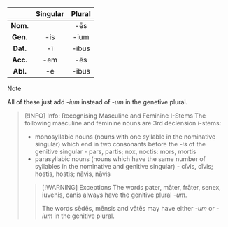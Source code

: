 ||Singular|Plural|
|:--:|:--:|:--:|
|**Nom**.||-ēs|
|**Gen.**|-is|-ium|
|**Dat.**|-ī|-ibus|
|**Acc.**|-em|-ēs|
|**Abl.**|-e|-ibus|

> [!NOTE] 
> All of these just add *-ium* instead of *-um* in the genetive plural.

> [!INFO] Info: Recognising Masculine and Feminine I-Stems
> The following masculine and feminine nouns are 3rd declension i-stems:
> - monosyllabic nouns (nouns with one syllable in the nominative singular) which end in two consonants before the *-is* of the genitive singular - pars, partis; nox, noctis: mors, mortis
> - parasyllabic nouns (nouns which have the same number of syllables in the nominative and genitive singular) - cīvis, cīvis; hostis, hostis; nāvis, nāvis
> > [!WARNING] Exceptions
> > The words pater, māter, frāter, senex, iuvenis, canis always have the genitive plural *-um*.
> > 
> > The words sēdēs, mēnsis and vātēs may have either *-um* or *-ium* in the genitive plural.
